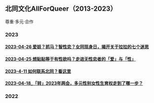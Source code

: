 ## 北同文化AllForQueer（2013-2023）
尊重·多元·合作

### 2023

#### [2023-04-26 爱姐？抓马？智性恋？女同现身日，揭开关于拉拉的七个迷思](https://allforqueer.github.io/2023/2023-04-26_爱姐？抓马？智性恋？女同现身日，揭开关于拉拉的七个迷思.html)
#### [2023-04-25 想贴贴等于有性欲吗？走进无性恋者的「爱」与「性」](https://allforqueer.github.io/2023/2023-04-25_想贴贴等于有性欲吗？走进无性恋者的「爱」与「性」.html)
#### [2023-4-11 如何联系北同？看这里](https://allforqueer.github.io/2023/2023-04-11_%E5%A6%82%E4%BD%95%E8%81%94%E7%B3%BB%E5%8C%97%E5%90%8C%EF%BC%9F%E7%9C%8B%E8%BF%99%E9%87%8C.html)
#### [2023-04-18_「转」2023年两会，多元性别女性生育权走到了哪一步？](https://allforqueer.github.io/2023/2023-04-18_「转」2023年两会，多元性别女性生育权走到了哪一步？.html)

### 2022


